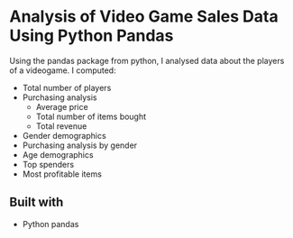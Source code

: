 # Analysis of Video Game Sales Data Using Python Pandas

Using the pandas package from python, I analysed data about the players of a videogame. I computed:

* Total number of players
* Purchasing analysis
  * Average price
  * Total number of items bought
  * Total revenue
* Gender demographics
* Purchasing analysis by gender
* Age demographics
* Top spenders
* Most profitable items








## Built with

* Python pandas
